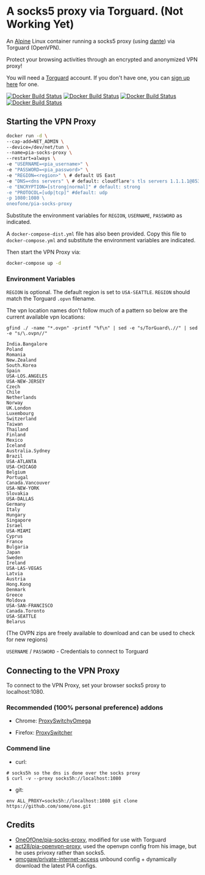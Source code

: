 # A socks5 proxy via Torguard. (Not Working Yet)
An [Alpine](https://alpinelinux.org/) Linux container running a socks5 proxy (using [dante](https://www.inet.no/dante/)) via Torguard (OpenVPN).

Protect your browsing activities through an encrypted and anonymized VPN proxy!

You will need a [Torguard](https://torguard.net/index.php) account.
If you don't have one, you can [sign up here](https://torguard.net/anonymoustorrentvpn.php) for one.

[![Docker Build Status](https://img.shields.io/docker/build/postcert/torguard-socks-proxy.svg?style=flat-square)]()
[![Docker Build Status](https://img.shields.io/docker/automated/postcert/torguard-socks-proxy.svg?style=flat-square)]()
[![Docker Build Status](https://img.shields.io/docker/pulls/postcert/torguard-socks-proxy.svg?style=flat-square)]()
[![Docker Build Status](https://img.shields.io/docker/stars/postcert/torguard-socks-proxy.svg?style=flat-square)]()


## Starting the VPN Proxy

```sh
docker run -d \
--cap-add=NET_ADMIN \
--device=/dev/net/tun \
--name=pia-socks-proxy \
--restart=always \
-e "USERNAME=<pia_username>" \
-e "PASSWORD=<pia_password>" \
-e "REGION=<region>" \ # default US East
-e "DNS=<dns servers" \ # default: cloudflare's tls servers 1.1.1.1@853#cloudflare-dns.com 1.0.0.1@853#cloudflare-dns.com
-e "ENCRYPTION=[strong|normal]" # default: strong
-e "PROTOCOL=[udp|tcp]" #default: udp
-p 1080:1080 \
oneofone/pia-socks-proxy
```

Substitute the environment variables for `REGION`, `USERNAME`, `PASSWORD` as indicated.

A `docker-compose-dist.yml` file has also been provided. Copy this file to `docker-compose.yml` and substitute the environment variables are indicated.

Then start the VPN Proxy via:

```sh
docker-compose up -d
```

### Environment Variables

`REGION` is optional. The default region is set to `USA-SEATTLE`. `REGION` should match the Torguard `.opvn` filename.

The vpn location names don't follow much of a pattern so below are the current available vpn locations:
```
gfind ./ -name "*.ovpn" -printf "%f\n" | sed -e "s/TorGuard\.//" | sed -e "s/\.ovpn//"

India.Bangalore
Poland
Romania
New.Zealand
South.Korea
Spain
USA-LOS.ANGELES
USA-NEW-JERSEY
Czech
Chile
Netherlands
Norway
UK.London
Luxembourg
Switzerland
Taiwan
Thailand
Finland
Mexico
Iceland
Australia.Sydney
Brazil
USA-ATLANTA
USA-CHICAGO
Belgium
Portugal
Canada.Vancouver
USA-NEW-YORK
Slovakia
USA-DALLAS
Germany
Italy
Hungary
Singapore
Israel
USA-MIAMI
Cyprus
France
Bulgaria
Japan
Sweden
Ireland
USA-LAS-VEGAS
Latvia
Austria
Hong.Kong
Denmark
Greece
Moldova
USA-SAN-FRANCISCO
Canada.Toronto
USA-SEATTLE
Belarus
```
(The OVPN zips are freely available to download and can be used to check for new regions)

`USERNAME` / `PASSWORD` - Credentials to connect to Torguard

## Connecting to the VPN Proxy

To connect to the VPN Proxy, set your browser socks5 proxy to localhost:1080.

### Recommended (100% personal preference) addons

- Chrome: [ProxySwitchyOmega](https://chrome.google.com/webstore/detail/proxy-switchyomega/padekgcemlokbadohgkifijomclgjgif)

- Firefox: [ProxySwitcher](https://addons.mozilla.org/en-US/firefox/addon/proxy-switcher/)

### Commend line

- curl:

```shell
# socks5h so the dns is done over the socks proxy
$ curl -v --proxy socks5h://localhost:1080
```

- git:

```shell
env ALL_PROXY=socks5h://localhost:1080 git clone https://github.com/some/one.git
```

## Credits
- [OneOfOne/pia-socks-proxy](https://github.com/OneOfOne/pia-socks-proxy), modified for use with Torguard
- [act28/pia-openvpn-proxy](https://github.com/act28/pia-openvpn-proxy), used the openvpn config from his image, but he uses privoxy rather than socks5.
- [qmcgaw/private-internet-access](https://github.com/qdm12/private-internet-access-docker) unbound config + dynamically download the latest PIA configs.
